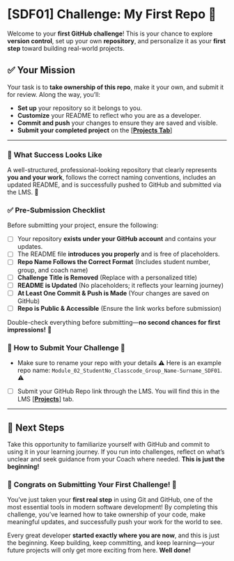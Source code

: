 # [SDF01] Challenge: My First Repo 🚀  

Welcome to your **first GitHub challenge**! This is your chance to explore **version control**, set up your own **repository**, and personalize it as your **first step** toward building real-world projects.  


## ✅ **Your Mission**  
Your task is to **take ownership of this repo**, make it your own, and submit it for review. Along the way, you’ll:  
- **Set up** your repository so it belongs to you.  
- **Customize** your README to reflect who you are as a developer.  
- **Commit and push** your changes to ensure they are saved and visible.  
- **Submit your completed project** on the [**[Projects Tab](https://learn.codespace.co.za/projects)**]  

---

### 🎯 **What Success Looks Like**  

A well-structured, professional-looking repository that clearly represents **you and your work**, follows the correct naming conventions, includes an updated README, and is successfully pushed to GitHub and submitted via the LMS. 🚀

### ✅ **Pre-Submission Checklist**  

Before submitting your project, ensure the following:  

- [ ] Your repository **exists under your GitHub account** and contains your updates.  
- [ ] The README file **introduces you properly** and is free of placeholders.  
- [ ] **Repo Name Follows the Correct Format** (Includes student number, group, and coach name)  
- [ ] **Challenge Title is Removed** (Replace with a personalized title)  
- [ ] **README is Updated** (No placeholders; it reflects your learning journey)  
- [ ] **At Least One Commit & Push is Made** (Your changes are saved on GitHub)  
- [ ] **Repo is Public & Accessible** (Ensure the link works before submission)   

Double-check everything before submitting—**no second chances for first impressions!** 🚀

### 🚨 **How to Submit Your Challenge** 🚨

- Make sure to rename your repo with your details ⚠️ Here is an example repo name: `Module_02_StudentNo_Classcode_Group_Name-Surname_SDF01`.  ⚠️

- [ ] Submit your GitHub Repo link through the LMS. You will find this in the LMS [**[Projects](https://learn.codespace.co.za/projects)**] tab.

---

## 🚀 **Next Steps**  
Take this opportunity to familiarize yourself with GitHub and commit to using it in your learning journey. If you run into challenges, reflect on what’s unclear and seek guidance from your Coach where needed. **This is just the beginning!**


### 🎉 **Congrats on Submitting Your First Challenge!** 🎉  

You’ve just taken your **first real step** in using Git and GitHub, one of the most essential tools in modern software development! By completing this challenge, you’ve learned how to take ownership of your code, make meaningful updates, and successfully push your work for the world to see.  

Every great developer **started exactly where you are now**, and this is just the beginning. Keep building, keep committing, and keep learning—your future projects will only get more exciting from here. **Well done!**